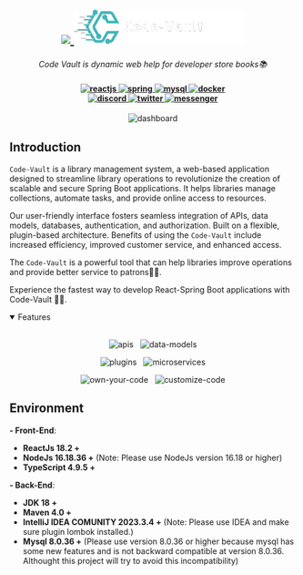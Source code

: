 <h1 align="center">
    <a href="https://amplication.com/#gh-light-mode-only">
    <img src="./.github/assets/logo-CodeVault-light.png">
    </a>
    <a href="https://amplication.com/#gh-dark-mode-only">
   <img src="./github/acess/logo-CodeVault.png">
    </a>
</h1>
<p align="center">
  <i align="center">Code Vault is dynamic web help for developer store books📚</i>
</p>
<h4 align="center">
  <a href="https://react.dev">
    <img src="https://img.shields.io/badge/React-20232A?style=for-the-badge&logo=react&logoColor=61DAFB" alt="reactjs" style="height: 30px;">
  </a>
  <a href="https://spring.io">
    <img src="https://img.shields.io/badge/Spring-6DB33F?style=for-the-badge&logo=spring&logoColor=white" alt="spring" style="height: 30px;">
  </a>
  <a href="https://www.mysql.com/">
    <img src="https://img.shields.io/badge/MySQL-005C84?style=for-the-badge&logo=mysql&logoColor=white" alt="mysql" style="height: 30px;">
  </a>
    <a href="https://www.docker.com/">
    <img src="https://img.shields.io/badge/Docker-2CA5E0?style=for-the-badge&logo=docker&logoColor=white" alt="docker" style="height: 30px;">
  </a>
  <br>
  <a href="https://discord.com/invite/QjEsr5VH">
    <img src="https://img.shields.io/badge/discord-7289da.svg?style=flat-square&logo=discord" alt="discord" style="height: 20px;">
  </a>
  <a href="https://x.com/FuchsNguyen0401?t=POWZrt9wma7KZi4G6p4MdA&s=09">
    <img src="https://img.shields.io/twitter/follow/FuchsNguyen0401" alt="twitter" style="height: 20px;">
  </a>
  <a href="https://www.facebook.com/nguyentrongphuc.2003">
    <img src="https://img.shields.io/badge/Messenger-00B2FF?style=for-the-badge&logo=messenger&logoColor=white" alt="messenger" style="height: 20px;">
  </a>
</h4>
<p align="center">
    <img src="" alt="dashboard"/>
</p>

## Introduction

`Code-Vault` is a library management system, a web-based application designed to streamline library operations to revolutionize the creation of scalable and secure Spring Boot applications. It helps libraries manage collections, automate tasks, and provide online access to resources.

Our user-friendly interface fosters seamless integration of APIs, data models, databases, authentication, and authorization. Built on a flexible, plugin-based architecture. Benefits of using the `Code-Vault`  include increased efficiency, improved customer service, and enhanced access.

The `Code-Vault` is a powerful tool that can help libraries improve operations and provide better service to patrons🚀🚀.

Experience the fastest way to develop React-Spring Boot applications with Code-Vault 🚩🚩.

<details open>
<summary>
 Features
</summary> <br />

<p align="center">
    <img width="49%" src="https://github.com/amplication/amplication/assets/73097785/9908a54a-7d49-4dbb-8f5e-3e99b7cadf30.png" alt="apis"/>
&nbsp;
    <img width="49%" src="https://github.com/amplication/amplication/assets/73097785/ff406403-27f7-42b5-9569-d011432f16e5.png" alt="data-models"/>
</p>

<p align="center">
    <img width="49%" src="https://github.com/amplication/amplication/assets/73097785/62c8d533-8475-4290-abc8-c433c095e68a.png" alt="plugins"/>
&nbsp;
    <img width="49%" src="https://github.com/amplication/amplication/assets/73097785/9c67a354-a06f-47d1-a118-ab89b775bf91.png" alt="microservices"/>
</p> 
    
<p align="center">
    <img width="49%" src="https://github.com/amplication/amplication/assets/73097785/a51e166b-07ec-4c80-99ed-8792a81c4064.png" alt="own-your-code"/>
&nbsp;
    <img width="49%" src="https://github.com/amplication/amplication/assets/73097785/1cca9721-b8d6-425b-a1a9-d10d3cdcc9b8.png" alt="customize-code"/>
</p>
    
</details>

## Environment

**- Front-End**:
- **ReactJs 18.2 +**
- **NodeJs 16.18.36 +** (Note: Please use NodeJs version 16.18 or higher)
- **TypeScript 4.9.5 +**

**- Back-End**:
-   **JDK 18 +**
- **Maven 4.0 +**
- **IntelliJ IDEA COMUNITY 2023.3.4 +** (Note: Please use IDEA and make sure plugin lombok installed.)
- **Mysql 8.0.36 +** (Please use version 8.0.36  or higher because mysql has some new features and is not backward compatible at version 8.0.36. Althought this project will try to avoid this incompatibility)
